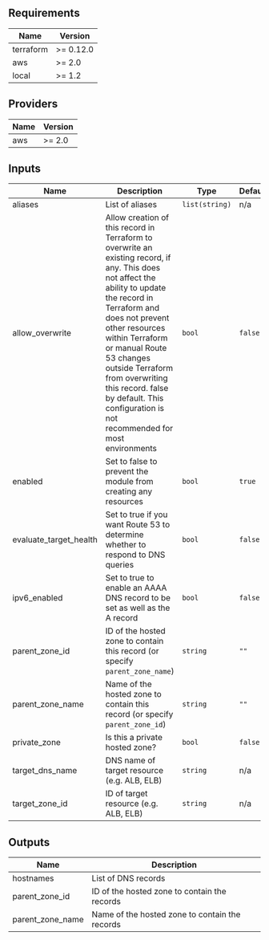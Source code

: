 <!-- markdownlint-disable -->
## Requirements

| Name | Version |
|------|---------|
| terraform | >= 0.12.0 |
| aws | >= 2.0 |
| local | >= 1.2 |

## Providers

| Name | Version |
|------|---------|
| aws | >= 2.0 |

## Inputs

| Name | Description | Type | Default | Required |
|------|-------------|------|---------|:--------:|
| aliases | List of aliases | `list(string)` | n/a | yes |
| allow\_overwrite | Allow creation of this record in Terraform to overwrite an existing record, if any. This does not affect the ability to update the record in Terraform and does not prevent other resources within Terraform or manual Route 53 changes outside Terraform from overwriting this record. false by default. This configuration is not recommended for most environments | `bool` | `false` | no |
| enabled | Set to false to prevent the module from creating any resources | `bool` | `true` | no |
| evaluate\_target\_health | Set to true if you want Route 53 to determine whether to respond to DNS queries | `bool` | `false` | no |
| ipv6\_enabled | Set to true to enable an AAAA DNS record to be set as well as the A record | `bool` | `false` | no |
| parent\_zone\_id | ID of the hosted zone to contain this record  (or specify `parent_zone_name`) | `string` | `""` | no |
| parent\_zone\_name | Name of the hosted zone to contain this record (or specify `parent_zone_id`) | `string` | `""` | no |
| private\_zone | Is this a private hosted zone? | `bool` | `false` | no |
| target\_dns\_name | DNS name of target resource (e.g. ALB, ELB) | `string` | n/a | yes |
| target\_zone\_id | ID of target resource (e.g. ALB, ELB) | `string` | n/a | yes |

## Outputs

| Name | Description |
|------|-------------|
| hostnames | List of DNS records |
| parent\_zone\_id | ID of the hosted zone to contain the records |
| parent\_zone\_name | Name of the hosted zone to contain the records |

<!-- markdownlint-restore -->
